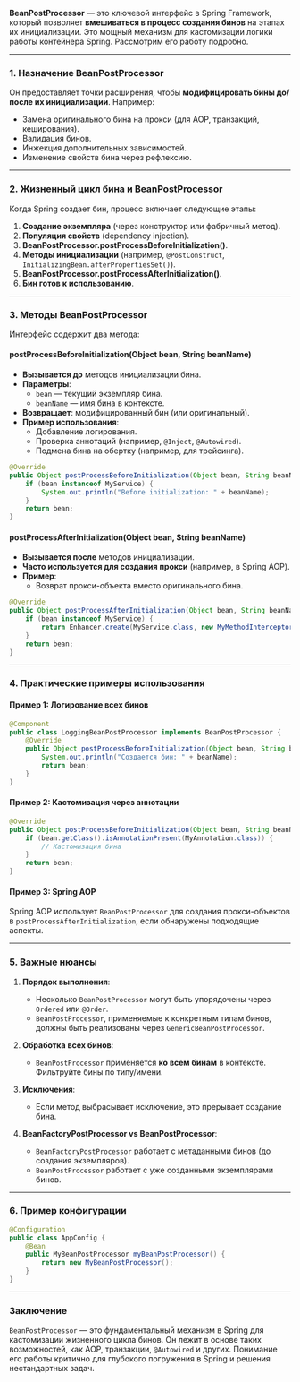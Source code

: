 **BeanPostProcessor** — это ключевой интерфейс в Spring Framework, который позволяет **вмешиваться в процесс создания бинов** на этапах их инициализации. Это мощный механизм для кастомизации логики работы контейнера Spring. Рассмотрим его работу подробно.

---

### **1. Назначение BeanPostProcessor**
Он предоставляет точки расширения, чтобы **модифицировать бины до/после их инициализации**. Например:
- Замена оригинального бина на прокси (для AOP, транзакций, кеширования).
- Валидация бинов.
- Инжекция дополнительных зависимостей.
- Изменение свойств бина через рефлексию.

---

### **2. Жизненный цикл бина и BeanPostProcessor**
Когда Spring создает бин, процесс включает следующие этапы:
1. **Создание экземпляра** (через конструктор или фабричный метод).
2. **Популяция свойств** (dependency injection).
3. **BeanPostProcessor.postProcessBeforeInitialization()**.
4. **Методы инициализации** (например, `@PostConstruct`, `InitializingBean.afterPropertiesSet()`).
5. **BeanPostProcessor.postProcessAfterInitialization()**.
6. **Бин готов к использованию**.

---

### **3. Методы BeanPostProcessor**
Интерфейс содержит два метода:

#### **postProcessBeforeInitialization(Object bean, String beanName)**
- **Вызывается до** методов инициализации бина.
- **Параметры**:
    - `bean` — текущий экземпляр бина.
    - `beanName` — имя бина в контексте.
- **Возвращает**: модифицированный бин (или оригинальный).
- **Пример использования**:
    - Добавление логирования.
    - Проверка аннотаций (например, `@Inject`, `@Autowired`).
    - Подмена бина на обертку (например, для трейсинга).

```java
@Override
public Object postProcessBeforeInitialization(Object bean, String beanName) {
    if (bean instanceof MyService) {
        System.out.println("Before initialization: " + beanName);
    }
    return bean;
}
```

#### **postProcessAfterInitialization(Object bean, String beanName)**
- **Вызывается после** методов инициализации.
- **Часто используется для создания прокси** (например, в Spring AOP).
- **Пример**:
    - Возврат прокси-объекта вместо оригинального бина.

```java
@Override
public Object postProcessAfterInitialization(Object bean, String beanName) {
    if (bean instanceof MyService) {
        return Enhancer.create(MyService.class, new MyMethodInterceptor(bean));
    }
    return bean;
}
```

---

### **4. Практические примеры использования**

#### **Пример 1: Логирование всех бинов**
```java
@Component
public class LoggingBeanPostProcessor implements BeanPostProcessor {
    @Override
    public Object postProcessBeforeInitialization(Object bean, String beanName) {
        System.out.println("Создается бин: " + beanName);
        return bean;
    }
}
```

#### **Пример 2: Кастомизация через аннотации**
```java
@Override
public Object postProcessBeforeInitialization(Object bean, String beanName) {
    if (bean.getClass().isAnnotationPresent(MyAnnotation.class)) {
        // Кастомизация бина
    }
    return bean;
}
```

#### **Пример 3: Spring AOP**
Spring AOP использует `BeanPostProcessor` для создания прокси-объектов в `postProcessAfterInitialization`, если обнаружены подходящие аспекты.

---

### **5. Важные нюансы**
1. **Порядок выполнения**:
    - Несколько `BeanPostProcessor` могут быть упорядочены через `Ordered` или `@Order`.
    - `BeanPostProcessor`, применяемые к конкретным типам бинов, должны быть реализованы через `GenericBeanPostProcessor`.

2. **Обработка всех бинов**:
    - `BeanPostProcessor` применяется **ко всем бинам** в контексте. Фильтруйте бины по типу/имени.

3. **Исключения**:
    - Если метод выбрасывает исключение, это прерывает создание бина.

4. **BeanFactoryPostProcessor vs BeanPostProcessor**:
    - `BeanFactoryPostProcessor` работает с метаданными бинов (до создания экземпляров).
    - `BeanPostProcessor` работает с уже созданными экземплярами бинов.

---

### **6. Пример конфигурации**
```java
@Configuration
public class AppConfig {
    @Bean
    public MyBeanPostProcessor myBeanPostProcessor() {
        return new MyBeanPostProcessor();
    }
}
```

---

### **Заключение**
`BeanPostProcessor` — это фундаментальный механизм в Spring для кастомизации жизненного цикла бинов. Он лежит в основе таких возможностей, как AOP, транзакции, `@Autowired` и других. Понимание его работы критично для глубокого погружения в Spring и решения нестандартных задач.